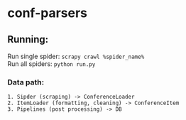 # conf-parsers

## Running:
Run single spider: `scrapy crawl %spider_name%`\
Run all spiders: `python run.py`

### Data path:
    1. Sipder (scraping) -> ConferenceLoader
    2. ItemLoader (formatting, cleaning) -> ConferenceItem
    3. Pipelines (post processing) -> DB